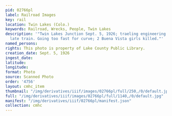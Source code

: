 ```yaml
---
pid: 02766pl
label: Railroad Images
key: rail
location: Twin Lakes (Colo.)
keywords: Railroad, Wrecks, People, Twin Lakes
description: '"Twin Lakes Junction Sept. 5, 1926; traeling engineering took over a
  late train. Going too fast for curve; 2 Buena Vista girls killed."'
named_persons: 
rights: This photo is property of Lake County Public Library.
creation_date: Sept. 5, 1926
ingest_date: 
latitude: 
longitude: 
format: Photo
source: Scanned Photo
order: '4756'
layout: cmhc_item
thumbnail: "/img/derivatives/iiif/images/02766pl/full/250,/0/default.jpg"
full: "/img/derivatives/iiif/images/02766pl/full/1140,/0/default.jpg"
manifest: "/img/derivatives/iiif/02766pl/manifest.json"
collection: cmhc
---
```

